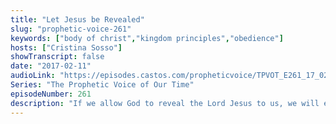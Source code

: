 ```yaml
---
title: "Let Jesus be Revealed"
slug: "prophetic-voice-261"
keywords: ["body of christ","kingdom principles","obedience"]
hosts: ["Cristina Sosso"]
showTranscript: false
date: "2017-02-11"
audioLink: "https://episodes.castos.com/propheticvoice/TPVOT_E261_17_02_11-12_Let_Jesus_be_Revealed.mp3"
Series: "The Prophetic Voice of Our Time"
episodeNumber: 261
description: "If we allow God to reveal the Lord Jesus to us, we will experience Him as if for the first time!"
---
```

